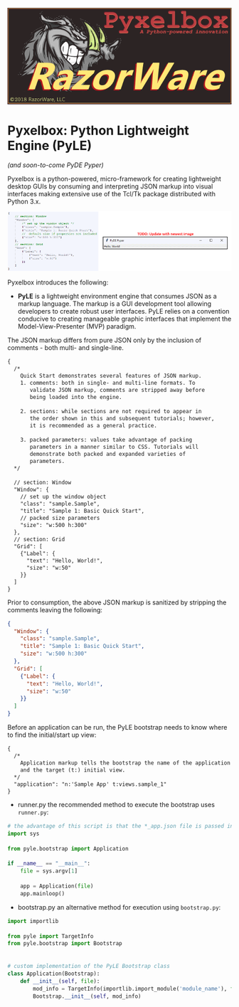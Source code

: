 <p align="center">
    <img src="https://github.com/razorware/pyxelbox/blob/master/images/razorware_pyxelbox_logo.png"
         alt="razorware.pyxelbox logo"
         title="RazorWare.Pyxelbox" />
</p>

# Pyxelbox: Python Lightweight Engine (PyLE)
*(and soon-to-come PyDE Pyper)*

Pyxelbox is a python-powered, micro-framework for creating lightweight desktop GUIs by consuming and interpreting JSON markup into visual interfaces making extensive use of the Tcl/Tk package distributed with Python 3.x.

![JSON markup to Tkinter GUI][json_to_gui]

Pyxelbox introduces the following:

* **PyLE** is a lightweight environment engine that consumes JSON as a markup language. The markup is a GUI development tool allowing developers to create robust user interfaces. PyLE relies on a convention conducive to creating manageable graphic interfaces that implement the Model-View-Presenter (MVP) paradigm.

The JSON markup differs from pure JSON only by the inclusion of comments - both multi- and single-line.
```
{
  /*
    Quick Start demonstrates several features of JSON markup.
    1. comments: both in single- and multi-line formats. To 
       validate JSON markup, comments are stripped away before 
       being loaded into the engine.

    2. sections: while sections	are not required to appear in 
       the order shown in this and subsequent tutorials; however,
       it is recommended as a general practice.

    3. packed parameters: values take advantage of packing 
       parameters in a manner similar to CSS. Tutorials will
       demonstrate both packed and expanded varieties of 
       parameters.
  */
	
  // section: Window
  "Window": {
    // set up the window object
    "class": "sample.Sample",
    "title": "Sample 1: Basic Quick Start",
    // packed size parameters
    "size": "w:500 h:300"
  },
  // section: Grid
  "Grid": [
    {"Label": {
      "text": "Hello, World!",
      "size": "w:50"
    }}
  ]
}
```

Prior to consumption, the above JSON markup is sanitized by stripping the comments leaving the following:
```json
{
  "Window": {
    "class": "sample.Sample",
    "title": "Sample 1: Basic Quick Start",
    "size": "w:500 h:300"
  },
  "Grid": [
    {"Label": {
      "text": "Hello, World!",
      "size": "w:50"
    }}
  ]
}
```

Before an application can be run, the PyLE bootstrap needs to know where to find the initial/start up view:
```
{
  /*
    Application markup tells the bootstrap the name of the application
    and the target (t:) initial view.
  */
  "application": "n:'Sample App' t:views.sample_1"
}
```

* runner.py
the recommended method to execute the bootstrap uses `runner.py`:
```python
# the advantage of this script is that the *_app.json file is passed in the command line parameter
import sys

from pyle.bootstrap import Application

if __name__ == "__main__":
    file = sys.argv[1]

    app = Application(file)
    app.mainloop()
```

* bootstrap.py
an alternative method for execution using `bootstrap.py`:
```python
import importlib

from pyle import TargetInfo
from pyle.bootstrap import Bootstrap


# custom implementation of the PyLE Bootstrap class
class Application(Bootstrap):
    def __init__(self, file):
        mod_info = TargetInfo(importlib.import_module('module_name'), file)
        Bootstrap.__init__(self, mod_info)
```

[json_to_gui]: https://github.com/razorware/pyxelbox/blob/master/images/json_to_gui.png "JSON markup to Tkinter GUI"
